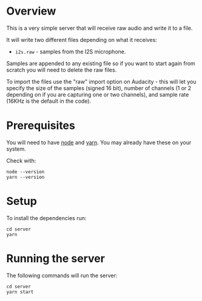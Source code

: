 # Overview

This is a very simple server that will receive raw audio and write it to a file.

It will write two different files depending on what it receives:

- `i2s.raw` - samples from the I2S microphone.

Samples are appended to any existing file so if you want to start again from scratch you will need to delete the raw files.

To import the files use the "raw" import option on Audacity - this will let you specify the size of the samples (signed 16 bit), number of channels (1 or 2 depending on if you are capturing one or two channels), and sample rate (16KHz is the default in the code).

# Prerequisites

You will need to have [node](https://nodejs.org/en/download/) and [yarn](https://classic.yarnpkg.com/en/docs/install/#mac-stable). You may already have these on your system.

Check with:

```
node --version
yarn --version
```

# Setup

To install the dependencies run:

```
cd server
yarn
```

# Running the server

The following commands will run the server:

```
cd server
yarn start
```
